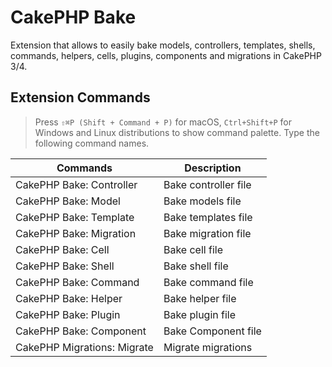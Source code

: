 # CakePHP Bake
Extension that allows to easily bake models, controllers, templates, shells, commands, helpers, cells, plugins, components and migrations in CakePHP 3/4.

## Extension Commands

> Press `⇧⌘P (Shift + Command + P)` for macOS, `Ctrl+Shift+P` for Windows and Linux distributions to show command palette. Type the following command names.

| Commands |      Description       |
|----------|---------------|
|CakePHP Bake: Controller| Bake controller file |
|CakePHP Bake: Model| Bake models file |
|CakePHP Bake: Template| Bake templates file |
|CakePHP Bake: Migration| Bake migration file |
|CakePHP Bake: Cell| Bake cell file |
|CakePHP Bake: Shell| Bake shell file |
|CakePHP Bake: Command| Bake command file |
|CakePHP Bake: Helper| Bake helper file |
|CakePHP Bake: Plugin| Bake plugin file |
|CakePHP Bake: Component| Bake Component file |
|CakePHP Migrations: Migrate| Migrate migrations |
